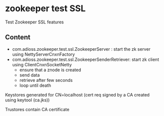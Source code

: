 # zookeeper test SSL
Test Zookeeper SSL features

## Content
* com.adioss.zookeeper.test.ssl.ZookeeperServer : start the zk server using NettyServerCnxnFactory
* com.adioss.zookeeper.test.ssl.ZookeeperSenderRetriever: start zk client using ClientCnxnSocketNetty
  * ensure that a znode is created
  * send data
  * retrieve after few seconds
  * loop until death

Keystores generated for CN=localhost (cert req signed by a CA created using keytool (ca.jks))

Trustores contain CA certificate
